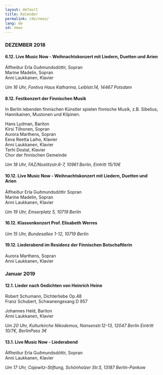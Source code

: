 ```yaml
---
layout: default
title: Kalender
permalink: /de/news/
lang: de
id: news
---
```

### DEZEMBER 2018

#### 6.12. Live Music Now - Weihnachtskonzert mit Liedern, Duetten und Arien 

Álfheiður Erla Guðmundsdóttir, Sopran  
Marine Madelin, Sopran  
Anni Laukkanen, Klavier

_Um 16 Uhr, Fontiva Haus Katharina, Leiblstr.14, 14467 Potsdam_ 

#### 8.12. Festkonzert der Finnischen Musik  
    
In Berlin lebenden finnischen Künstler spielen finnische Musik, z.B. Sibelius, Hannikainen, Mustonen und Kilpinen.  

Hans Lydman, Bariton  
Kirsi Tiihonen, Sopran  
Aurora Marthens, Sopran  
Eeva Reetta Laiho, Klavier  
Anni Laukkanen, Klavier  
Terhi Dostal, Klavier  
Chor der finnischen Gemeinde  

_Um 18 Uhr, FAZ/Nostitzstr.6-7, 10961 Berlin, Eintritt 15/10€_

#### 10.12. Live Music Now - Weihnachtskonzert mit Liedern, Duetten und Arien  

Álfheiður Erla Guðmundsdóttir Sopran  
Marine Madelin, Sopran  
Anni Laukkanen, Klavier

_Um 19 Uhr, Emserplatz 5, 10719 Berlin_

#### 16.12. Klassenkonzert Prof. Elisabeth Werres

_Um 15 Uhr, Bundesallee 1-12, 10719 Berlin_  

#### 19.12. Liederabend im Residenz der Finnischen Botschaftlerin  
Aurora Marthens, Sopran  
Anni Laukkanen, Klavier

### Januar 2019

#### 12.1. Lieder nach Gedichten von Heinrich Heine  

Robert Schumann, Dichterliebe Op.48  
Franz Schubert, Schwanengesang D 957  

Johannes Held, Bariton  
Anni Laukkanen, Klavier  

_Um 20 Uhr, Kulturkirche Nikodemus, Nansenstr.12-13, 12047 Berlin_
_Eintritt 10/7€, BerlinPass 3€_  

#### 13.1. Live Music Now - Liederabend  

Álfheiður Erla Guðmundsdóttir, Sopran  
Anni Laukkanen, Klavier  

_Um 17 Uhr, Cajewitz-Stiftung, Schönholzer Str.5, 13187 Berlin-Pankow_

